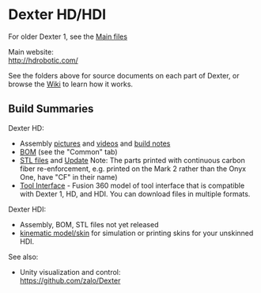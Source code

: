 # Dexter HD/HDI
For older Dexter 1, see the [Main files](https://github.com/HaddingtonDynamics/Dexter/tree/master)

Main website:<br>
http://hdrobotic.com/

See the folders above for source documents on each part of Dexter, or browse the [Wiki](https://github.com/HaddingtonDynamics/Dexter/wiki) to learn how it works.

## Build Summaries

Dexter HD: 
- Assembly [pictures](https://photos.app.goo.gl/jGmsnxtytvdYhgUi8) and [videos](https://www.youtube.com/watch?v=AYD2PSslqfU&list=PLEJQ7hsad17fC2tqTDGNFI_LPk1kX2aE6) and [build notes](https://github.com/HaddingtonDynamics/Dexter/wiki/HD-Build-Notes)
- [BOM](https://docs.google.com/spreadsheets/d/1tPxJF4zsaoBsXhz2b6sy5hTPxMfhjwwAfAAC_93CtzM/edit?usp=sharing) (see the "Common" tab)
- [STL files](https://www.thingiverse.com/thing:3206154) and [Update](https://www.thingiverse.com/thing:3781990) Note: The parts printed with continuous carbon fiber re-enforcement, e.g. printed on the Mark 2 rather than the Onyx One, have "CF" in their name)
- [Tool Interface](https://a360.co/2V8DpoO) - Fusion 360 model of tool interface that is compatible with Dexter 1, HD, and HDI. You can download files in multiple formats.

Dexter HDI: 
- Assembly, BOM, STL files not yet released
- [kinematic model/skin](https://a360.co/2Zfxktd) for simulation or printing skins for your unskinned HDI.

See also:
- Unity visualization and control:<br>
https://github.com/zalo/Dexter

